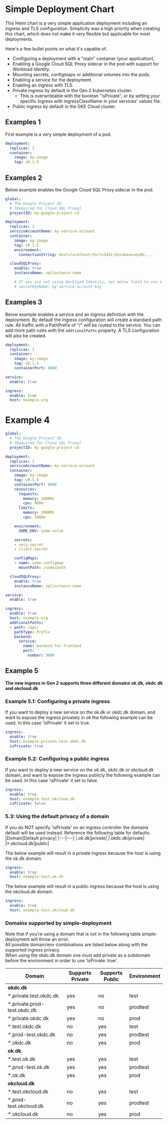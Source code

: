 # Simple Deployment Chart

This Helm chart is a very simple application deployment including an ingress and TLS configuration. Simplicity was a high priority when creating this chart, which does not make it very flexible but applicable for most deployments.

Here's a few bullet points on what it's capable of.
- Configuring a deployment with a "main" container (your application).
- Enabling a Google Cloud SQL Proxy sidecar in the pod with support for Workload Identity.
- Mounting secrets, configmaps or additional volumes into the pods.
- Enabling a service for the deployment.
- Enabling an ingress with TLS.
- Private ingress by default in the Gen 2 kubernetes cluster.
  - This is overwriteable with the boolean "isPrivate", or by setting your specific ingress with ingressClassName in your services' values file.
- Public ingress by default in the GKE Cloud cluster.

## Examples 1

First example is a very simple deployment of a pod.

```yaml
deployment:
  replicas: 1
  container:
    image: my-image
    tag: v0.1.5
```

## Examples 2

Below example enables the Google Cloud SQL Proxy sidecar in the pod.

```yaml
global:
  # The Google Project ID.
  # [Required for Cloud SQL Proxy]
  projectID: my-google-project-id

deployment:
  replicas: 1
  serviceAccountName: my-service-account
  container:
    image: my-image
    tag: v0.1.5
    environment:
      ConnectionString: Host=localhost;Port=5432;Database=mydb;...

  cloudSQLProxy:
    enable: true
    instanceName: sqlinstance-name

    # If you are not using Workload Identity, set below field to use a credentials file instead.
    # secretKeyName: my-service-account-key
```

## Examples 3

Below example enables a service and an ingress definition with the deployment. By default the ingress configuration will create a standard path rule. All traffic with a PathPrefix of "/" will be routed to the service.
You can add more path rules with the `addtionalPaths` property. A TLS configuration will also be created.

```yaml
deployment:
  replicas: 1
  container:
    image: my-image
    tag: v0.1.5
    containerPort: 8080

service:
  enable: true

ingress:
  enable: true
  host: example.org
```

# Example 4

```yaml
global:
  # The Google Project ID.
  # [Required for Cloud SQL Proxy]
  projectID: my-google-project-id

deployment:
  replicas: 1
  serviceAccountName: my-service-account
  container:
    image: my-image
    tag: v0.1.5
    containerPort: 8080
    resources:
      requests:
        memory: 1000Mi
        cpu: 400m
      limits:
        memory: 2000Mi
        cpu: 1000m

    environment:
      SOME_ENV: some-value

    secrets:
    - very-secret
    - client-secret

    configMaps:
    - name: some-configmap
      mountPath: /some/path

  cloudSQLProxy:
    enable: true
    instanceName: sqlinstance-name

service:
  enable: true

ingress:
  enable: true
  host: example.org
  addtionalPaths:
  - path: /api/
    pathType: Prefix
    backend:
      service:
        name: backend-for-frontend
        port:
          number: 3000
```

## Example 5

**The new ingress in Gen 2 supports three different domains ok.dk, okdc.dk and okcloud.dk**

### Example 5.1: Configuring a private ingress
If you want to deploy a new service on the ok.dk or okdc.dk domain, and want to expose the ingress privately in ok the following example can be used. In this case 'isPrivate' it set to true.

```yaml
ingress:
  enable: true
  host: example.private.test.okdc.dk
  isPrivate: true
```

### Example 5.2: Configuring a public ingress
If you want to deploy a new service on the ok.dk, okdc.dk or okcloud.dk domain, and want to expose the ingress publicly the following example can be used. In this case 'isPrivate' it set to false.

```yaml
ingress:
  enable: true
  host: example.test.okcloud.dk
  isPrivate: false
```

### 5.3: Using the default privacy of a domain
If you do NOT specify 'isPrivate' on an ingress controller the domains default will be used instead. Reference the following table for defaults.
|Domain|Default privacy|
|---|---|
|*.ok.dk|private|
|*.okdc.dk|private|
|*.okcloud.dk|public|

The below example will result in a private ingress because the host is using the ok.dk domain.
```yaml
ingress:
  enable: true
  host: example.test.ok.dk
```

The below example will result in a public ingress because the host is using the okcloud.dk domain.
```yaml
ingress:
  enable: true
  host: example.test.okcloud.dk
```

### Domains supported by simple-deployment
Note that if you're using a domain that is not in the following table simple-deployment will throw an error. \
All possible domain/env combinations are listed below along with the supported ingress privacy. \
When using the okdc.dk domain one must add private as a subdomain before the environment in order to use 'isPrivate: true'.

| Domain  | Supports Private | Supports Public | Environment|
| ---| --- | --- | --- |
|**okdc.dk**||||
|*.private.test.okdc.dk         |yes  |no   |test|
|*.private.prod-test.okdc.dk    |yes  |no   |prodtest|
|*.private.okdc.dk              |yes  |no   |prod|
|*.test.okdc.dk                 |no   |yes  |test|
|*.prod-test.okdc.dk            |no   |yes  |prodtest|
|*.okdc.dk                      |no   |yes  |prod|
|**ok.dk**||||
|*.test.ok.dk                   |yes  |yes  |test|
|*.prod-test.ok.dk              |yes  |yes  |prodtest|
|*.ok.dk                        |yes  |yes  |prod|
|**okcloud.dk**||||
|*.test.okcloud.dk              |no   |yes  |test|
|*.prod-test.okcloud.dk         |no   |yes  |prodtest|
|*.okcloud.dk                   |no   |yes  |prod|